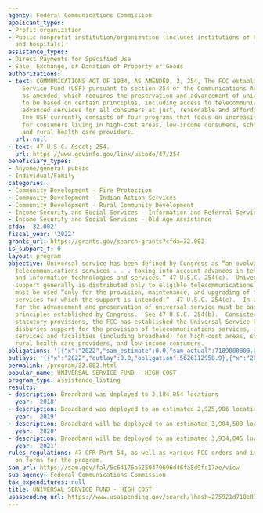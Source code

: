 ```yaml
---
agency: Federal Communications Commission
applicant_types:
- Profit organization
- Public nonprofit institution/organization (includes institutions of higher education
  and hospitals)
assistance_types:
- Direct Payments for Specified Use
- Sale, Exchange, or Donation of Property or Goods
authorizations:
- text: COMMUNICATIONS ACT OF 1934, AS AMENDED, 2, 254, The FCC established the Universal
    Service Fund (USF) pursuant to section 254 of the Communications Act of 1934,
    as amended, which requires the preservation and advancement of universal service
    to be based on certain principles, including access to telecommunications and
    advanced services for all consumers at just, reasonable and affordable rates.
    The USF currently consists of four programs that focus on increasing such access
    for consumers living in high-cost areas, low-income consumers, schools and libraries,
    and rural health care providers.
  url: null
- text: 47 U.S.C. &sect; 254.
  url: https://www.govinfo.gov/link/uscode/47/254
beneficiary_types:
- Anyone/general public
- Individual/Family
categories:
- Community Development - Fire Protection
- Community Development - Indian Action Services
- Community Development - Rural Community Development
- Income Security and Social Services - Information and Referral Services
- Income Security and Social Services - Old Age Assistance
cfda: '32.002'
fiscal_year: '2022'
grants_url: https://grants.gov/search-grants?cfda=32.002
is_subpart_f: 0
layout: program
objective: Universal service has been defined by Congress as “an evolving level of
  telecommunications services . . . taking into account advances in telecommunications
  and information technologies and services.” 47 U.S.C. 254(c).  Universal service
  support generally is distributed only to eligible telecommunications carriers and
  must be used “only for the provision, maintenance, and upgrading of facilities and
  services for which the support is intended.”  47 U.S.C. 254(e).  In addition, policies
  for the advancement and preservation of universal service must be based on certain
  principles established by Congress.  See 47 U.S.C. 254(b).  Consistent with these
  statutory provisions, the FCC has established the Universal Service Fund, which
  disburses support for the provision of telecommunications services, as well as other
  services and facilities (including broadband) for high-cost areas, schools and libraries,
  rural health care providers, and low-income consumers.
obligations: '[{"x":"2022","sam_estimate":0.0,"sam_actual":7189800000.0,"usa_spending_actual":7426424548.68},{"x":"2023","sam_estimate":3110700000.0,"sam_actual":0.0,"usa_spending_actual":2852381579.26},{"x":"2024","sam_estimate":2236600000.0,"sam_actual":0.0,"usa_spending_actual":6407855817.36}]'
outlays: '[{"x":"2022","outlay":0.0,"obligation":5626112958.9},{"x":"2023","outlay":0.0,"obligation":858035049.38},{"x":"2024","outlay":0.0,"obligation":66192846.28}]'
permalink: /program/32.002.html
popular_name: UNIVERSAL SERVICE FUND - HIGH COST
program_type: assistance_listing
results:
- description: Broadband was deployed to 2,184,054 locations
  year: '2018'
- description: Broadband was deployed to an estimated 2,925,906 locations
  year: '2019'
- description: Broadband will be deployed to an estimated 3,904,500 locations
  year: '2020'
- description: Broadband will be deployed to an estimated 3,934,045 locations
  year: '2021'
rules_regulations: 47 CFR Part 54, as well as various FCC orders and instructions
  on forms for the program.
sam_url: https://sam.gov/fal/5c64176a5250479696d46fa8d9fc17ae/view
sub-agency: Federal Communications Commission
tax_expenditures: null
title: UNIVERSAL SERVICE FUND - HIGH COST
usaspending_url: https://www.usaspending.gov/search/?hash=275921d710e07a539da5f0b806b8494f
---
```


